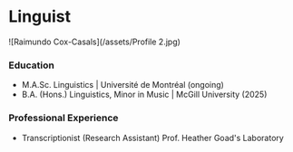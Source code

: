 # Linguist

![Raimundo Cox-Casals](/assets/Profile 2.jpg)

### Education
- M.A.Sc. Linguistics | Université de Montréal (ongoing)
- B.A. (Hons.) Linguistics, Minor in Music | McGill University (2025)

### Professional Experience
- Transcriptionist (Research Assistant)
Prof. Heather Goad's Laboratory
